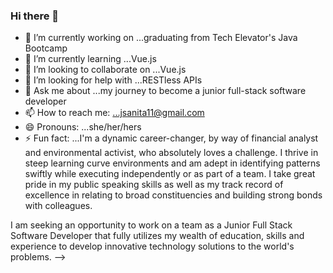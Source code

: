 ### Hi there 👋

- 🔭 I’m currently working on ...graduating from Tech Elevator's Java Bootcamp 
- 🌱 I’m currently learning ...Vue.js
- 👯 I’m looking to collaborate on ...Vue.js
- 🤔 I’m looking for help with ...RESTless APIs
- 💬 Ask me about ...my journey to become a junior full-stack software developer
- 📫 How to reach me: ...jsanita11@gmail.com
- 😄 Pronouns: ...she/her/hers
- ⚡ Fun fact: ...I'm a dynamic career-changer, by way of financial analyst and environmental activist, who absolutely loves a challenge. I thrive in steep learning curve environments and am adept in identifying patterns swiftly while executing independently or as part of a team. I take great pride in my public speaking skills as well as my track record of excellence in relating to broad constituencies and building strong bonds with colleagues.

I am seeking an opportunity to work on a team as a Junior Full Stack Software Developer that fully utilizes my wealth of education, skills and experience to develop innovative technology solutions to the world's problems. 
-->
